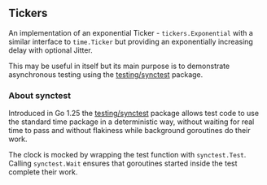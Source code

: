 ## Tickers

An implementation of an exponential Ticker - `tickers.Exponential` with a similar interface to `time.Ticker` but providing an exponentially increasing delay with optional Jitter.

This may be useful in itself but its main purpose is to demonstrate asynchronous testing using the [testing/synctest](https://pkg.go.dev/testing/synctest) package.

### About synctest

Introduced in Go 1.25 the [testing/synctest](https://pkg.go.dev/testing/synctest) package allows test code to use the standard time package in a deterministic way, without waiting for real time to pass and without flakiness while background goroutines do their work.

The clock is mocked by wrapping the test function with `synctest.Test`. Calling `synctest.Wait` ensures that goroutines started inside the test complete their work.



